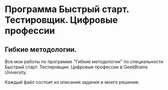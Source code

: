 # Программа Быстрый старт. Тестировщик. Цифровые профессии
## Гибкие методологии.
Все мои работы по программе "Гибкие методологии" по специальности Быстрый старт. Тестировщик. Цифровые профессии в GeekBrains University.

Каждый файл состоит из описания задания и моего решения.
